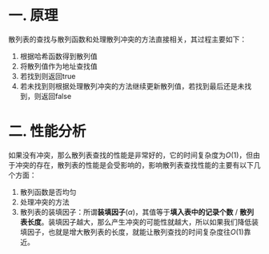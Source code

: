 # 一. 原理

散列表的查找与散列函数和处理散列冲突的方法直接相关，其过程主要如下：

1. 根据哈希函数得到散列值
2. 将散列值作为地址查找值
3. 若找到则返回true
4. 若未找到则根据处理散列冲突的方法继续更新散列值，若找到最后还是未找到，则返回false



# 二. 性能分析

如果没有冲突，那么散列表查找的性能是非常好的，它的时间复杂度为$O(1)$，但由于冲突的存在，散列表的性能是会受影响的，影响散列表查找性能的主要有以下几个方面：

1. 散列函数是否均匀
2. 处理冲突的方法
3. 散列表的装填因子：所谓**装填因子**($\alpha$)，其值等于**填入表中的记录个数** / **散列表长度**。装填因子越大，那么产生冲突的可能性就越大，所以如果我们降低装填因子，也就是增大散列表的长度，就能让散列查找的时间复杂度往$O(1)$靠近。
